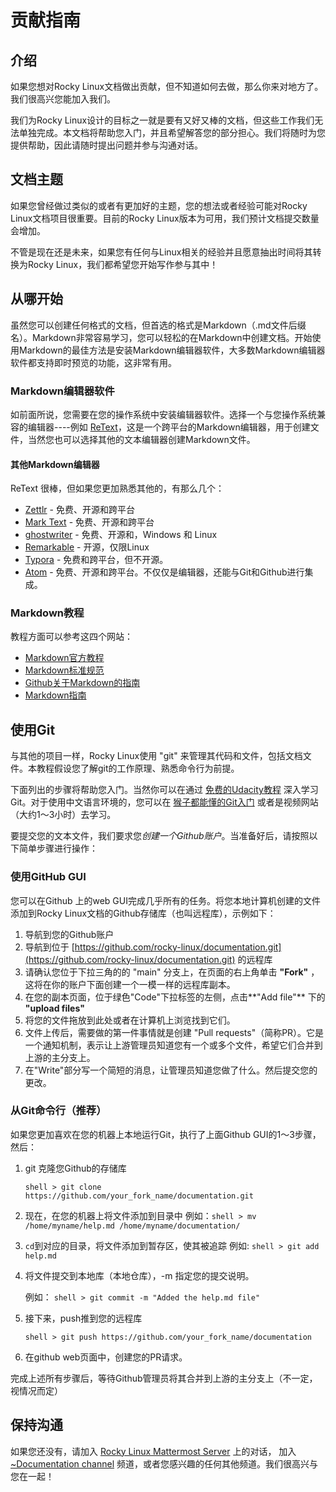 # 贡献指南

## 介绍

如果您想对Rocky Linux文档做出贡献，但不知道如何去做，那么你来对地方了。我们很高兴您能加入我们。

我们为Rocky Linux设计的目标之一就是要有又好又棒的文档，但这些工作我们无法单独完成。本文档将帮助您入门，并且希望解答您的部分担心。我们将随时为您提供帮助，因此请随时提出问题并参与沟通对话。

## 文档主题

如果您曾经做过类似的或者有更加好的主题，您的想法或者经验可能对Rocky Linux文档项目很重要。目前的Rocky Linux版本为可用，我们预计文档提交数量会增加。

不管是现在还是未来，如果您有任何与Linux相关的经验并且愿意抽出时间将其转换为Rocky Linux，我们都希望您开始写作参与其中！

## 从哪开始

虽然您可以创建任何格式的文档，但首选的格式是Markdown（.md文件后缀名）。Markdown非常容易学习，您可以轻松的在Markdown中创建文档。开始使用Markdown的最佳方法是安装Markdown编辑器软件，大多数Markdown编辑器软件都支持即时预览的功能，这非常有用。

### Markdown编辑器软件

如前面所说，您需要在您的操作系统中安装编辑器软件。选择一个与您操作系统兼容的编辑器----例如 [ReText](https://github.com/retext-project/retext)，这是一个跨平台的Markdown编辑器，用于创建文件，当然您也可以选择其他的文本编辑器创建Markdown文件。

#### 其他Markdown编辑器

ReText 很棒，但如果您更加熟悉其他的，有那么几个：

* [Zettlr](https://www.zettlr.com) - 免费、开源和跨平台
* [Mark Text](https://marktext.app) - 免费、开源和跨平台
* [ghostwriter](https://wereturtle.github.io/ghostwriter/) - 免费、开源和，Windows 和 Linux
* [Remarkable](https://remarkableapp.github.io) - 开源，仅限Linux
* [Typora](https://typora.io) - 免费和跨平台，但不开源。
* [Atom](https://atom.io) - 免费、开源和跨平台。不仅仅是编辑器，还能与Git和Github进行集成。

### Markdown教程

教程方面可以参考这四个网站：

* [Markdown官方教程](https://markdown.com.cn/)
* [Markdown标准规范](https://commonmark.org/)
* [Github关于Markdown的指南](https://guides.github.com/features/mastering-markdown/)
* [Markdown指南](https://www.markdownguide.org/)

## 使用Git

与其他的项目一样，Rocky Linux使用 "git" 来管理其代码和文件，包括文档文件。本教程假设您了解git的工作原理、熟悉命令行为前提。

下面列出的步骤将帮助您入门。当然你可以在通过 [免费的Udacity教程](https://www.udacity.com/course/version-control-with-git--ud123) 深入学习Git。对于使用中文语言环境的，您可以在 [猴子都能懂的Git入门](https://backlog.com/git-tutorial/cn/)  或者是视频网站（大约1～3小时）去学习。

要提交您的文本文件，我们要求您*创建一个Github账户*。当准备好后，请按照以下简单步骤进行操作：

### 使用GitHub GUI

您可以在Github 上的web GUI完成几乎所有的任务。将您本地计算机创建的文件添加到Rocky Linux文档的Github存储库（也叫远程库），示例如下：

1. 导航到您的Github账户
2. 导航到位于 [https://github.com/rocky-linux/documentation.git](https://github.com/rocky-linux/documentation.git) 的远程库
3. 请确认您位于下拉三角的的 "main" 分支上，在页面的右上角单击 **"Fork"** ，这将在你的账户下面创建一个一模一样的远程库副本。
4. 在您的副本页面，位于绿色"Code"下拉标签的左侧，点击**"Add file"** 下的 **"upload files"**
5. 将您的文件拖放到此处或者在计算机上浏览找到它们。
6. 文件上传后，需要做的第一件事情就是创建 "Pull requests"（简称PR）。它是一个通知机制，表示让上游管理员知道您有一个或多个文件，希望它们合并到上游的主分支上。
7. 在"Write"部分写一个简短的消息，让管理员知道您做了什么。然后提交您的更改。

### 从Git命令行（推荐）

如果您更加喜欢在您的机器上本地运行Git，执行了上面Github GUI的1～3步骤，然后：

1. git 克隆您Github的存储库 

    `shell > git clone https://github.com/your_fork_name/documentation.git`

2. 现在，在您的机器上将文件添加到目录中
   例如：`shell > mv /home/myname/help.md /home/myname/documentation/`

3. `cd`到对应的目录，将文件添加到暂存区，使其被追踪
   例如:  `shell > git add help.md`

4. 将文件提交到本地库（本地仓库），-m 指定您的提交说明。
   
   例如： `shell > git commit -m "Added the help.md file"`
   
5. 接下来，push推到您的远程库

     `shell > git push https://github.com/your_fork_name/documentation`

6. 在github web页面中，创建您的PR请求。

完成上述所有步骤后，等待Github管理员将其合并到上游的主分支上（不一定，视情况而定）

## 保持沟通

如果您还没有，请加入 [Rocky Linux Mattermost Server](https://chat.rockylinux.org/rocky-linux/) 上的对话， 加入 [~Documentation channel](https://chat.rockylinux.org/rocky-linux/channels/documentation) 频道，或者您感兴趣的任何其他频道。我们很高兴与您在一起！

